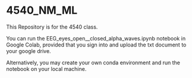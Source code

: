 # 4540_NM_ML
This Repository is for the 4540 class.

You can run the EEG_eyes_open__closed_alpha_waves.ipynb notebook in Google Colab, provided that you sign into and upload the txt document to your google drive.

Alternatively, you may create your own conda environment and run the notebook on your local machine.

